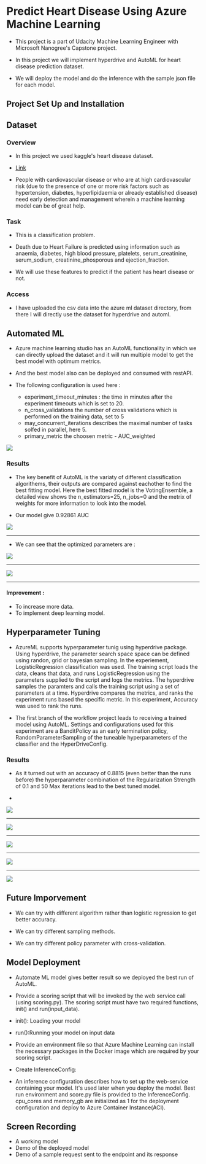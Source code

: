 # Predict Heart Disease Using Azure Machine Learning

* This project is a part of Udacity Machine Learning Engineer with Microsoft Nanogree's Capstone project.

* In this project we will implement hyperdrive and AutoML for heart disease prediction dataset.

* We will deploy the model and do the inference with the sample json file for each model.



## Project Set Up and Installation

## Dataset

### Overview

* In this project we used kaggle's heart disease dataset.

* [Link](https://www.kaggle.com/andrewmvd/heart-failure-clinical-data)

* People with cardiovascular disease or who are at high cardiovascular risk (due to the presence of one or more risk factors such as hypertension, diabetes, hyperlipidaemia or already established disease) need early detection and management wherein a machine learning model can be of great help.


### Task

* This is a classification problem.

* Death due to Heart Failure is predicted using information such as anaemia, diabetes, high blood pressure, platelets, serum_creatinine, serum_sodium, creatinine_phosporous and ejection_fraction.


* We will use these features to predict if the patient has heart disease or not.


### Access

* I have uploaded the csv data into the azure ml dataset directory, from there I will directly use the dataset for hyperdrive and automl.


## Automated ML

* Azure machine learning studio has an AutoML functionality in which we can directly upload the dataset and it will run multiple model to get the best model with optimum metrics. 

* And the best model also can be deployed and consumed with restAPI.

* The following configuration is used here : 

	* experiment_timeout_minutes : the time in minutes after the experiment timeouts which is set to 20.
	* n_cross_validations the number of cross validations which is performed on the training data, set to 5
	* may_concurrent_iterations describes the maximal number of tasks solfed in parallel, here 5.
	* primary_metric the choosen metric - AUC_weighted

![](images/parameters.png)

### Results


* The key benefit of AutoML is the variaty of different classification algorithems, their outputs are compared against eachother to find the best fitting model. Here the best fitted model is the VotingEnsemble, a detailed view shows the n_estimators=25, n_jobs=0 and the metrix of weights for more information to look into the model.

* Our model give 0.92861 AUC




![](images/Automl1.png)

---

* We can see that the optimized parameters are :

![](images/Automl2.png)

---

![](images/Automl3.png)

---

#### Improvement :

* To increase more data.
* To implement deep learning model.


## Hyperparameter Tuning

* AzureML supports hyperparameter tunig using hyperdrive package. Using hyperdrive, the parameter search space space can be defined using randon, grid or bayesian sampling. In the experiement, LogisticRegression classification was used. The training script loads the data, cleans that data, and runs LogisticRegression using the parameters supplied to the script and logs the metrics. The hyperdrive samples the paramters and calls the training script using a set of parameters at a time. Hyperdrive compares the metrics, and ranks the experiment runs based the specific metric. In this experiment, Accuracy was used to rank the runs.

* The first branch of the workflow project leads to receiving a trained model using AutoML. Settings and configurations used for this experiment are a BanditPolicy as an early termination policy, RandomParameterSampling of the tuneable hyperparameters of the classifier and the HyperDriveConfig.



### Results

* As it turned out with an accuracy of 0.8815 (even better than the runs before) the hyperparameter combination of the Regularization Strength of 0.1 and 50 Max iterations lead to the best tuned model.

* 

![](images/hyperdrive1.png)

---

![](images/hyperdrive2.png)

---

![](images/hyperdrive3.png)

---

![](images/hyperdrive4.png)

---

![](images/hyperdrive5.png)

## Future Imporvement  

* We can try with different algorithm rather than logistic regression to get better accuracy.

* We can try different sampling methods.

* We can try different policy parameter with cross-validation.



## Model Deployment

* Automate ML model gives better result so we deployed the best run of AutoML.

* Provide a scoring script that will be invoked by the web service call (using scoring.py). The scoring script must have two required functions, init() and run(input_data).

* init(): Loading your model
* run():Running your model on input data

* Provide an environment file so that Azure Machine Learning can install the necessary packages in the Docker image which are required by your scoring script.

* Create InferenceConfig:

* An inference configuration describes how to set up the web-service containing your model. It's used later when you deploy the model.
Best run environment and score.py file is provided to the InferenceConfig. cpu_cores and memory_gb are initialized as 1 for the deployment configuration and deploy to Azure Container Instance(ACI).


## Screen Recording

- A working model
- Demo of the deployed  model
- Demo of a sample request sent to the endpoint and its response

